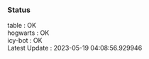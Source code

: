 ### Status


table : OK  
hogwarts : OK  
icy-bot : OK  
Latest Update : 2023-05-19 04:08:56.929946
